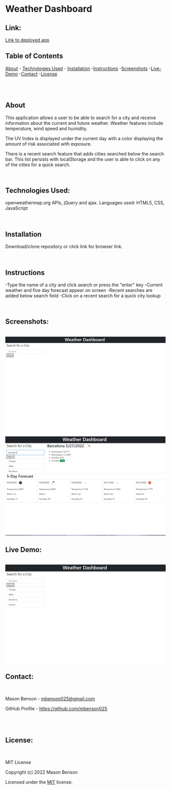 <h1> Weather Dashboard </h1>

## Link:

<a href="https://mbenson025.github.io/weather-dashboard/">Link to deployed app</a>

## Table of Contents

[About](#about) - [Technologies Used](#technologies-used) - [Installation](#installation) -[Instructions](#instructions) -[Screenshots](#screenshots) -[Live-Demo](#live-demo) -[Contact](#contact) -[License](#license)

<br></br>

## About

This application allows a user to be able to search for a city and receive information about the current and future weather. Weather features include temperature, wind speed and humidity.

The UV Index is displayed under the current day with a color displaying the amount of risk associated with exposure.

There is a recent search feature that adds cities searched below the search bar. This list persists with localStorage and the user is able to click on any of the cities for a quick search.

<br>

## Technologies Used:

openweathermap.org APIs, jQuery and ajax. Languages used: HTML5, CSS, JavaScript

<br>

## Installation

Download/clone repository or click link for browser link.

<br>

## Instructions

-Type the name of a city and click search or press the "enter" key
-Current weather and five day forecast appear on screen
-Recent searches are added below search field
-Click on a recent search for a quick city lookup

<br>

## Screenshots:

<br>

<img src="./assets/img/weatherdashss1.jpg" alt="search page" title="Search Screen">

<br>

<img src="./assets/img/weatherdashss2.jpg" alt="weather display" title="Current and Future Forecast">

<br>

## Live Demo:

<br>

<img src="./assets/img/weatherdashvid.gif" alt="app demo" title="Weather Dashboard Demonstration">

<br>

## Contact:

<br>

Mason Benson - mbenson025@gmail.com

GitHub Profile - https://github.com/mbenson025

<br>

<br>

## License:

<br>

MIT License

Copyright (c) 2022 Mason Benson

Licensed under the [MIT](LICENSE) license.

